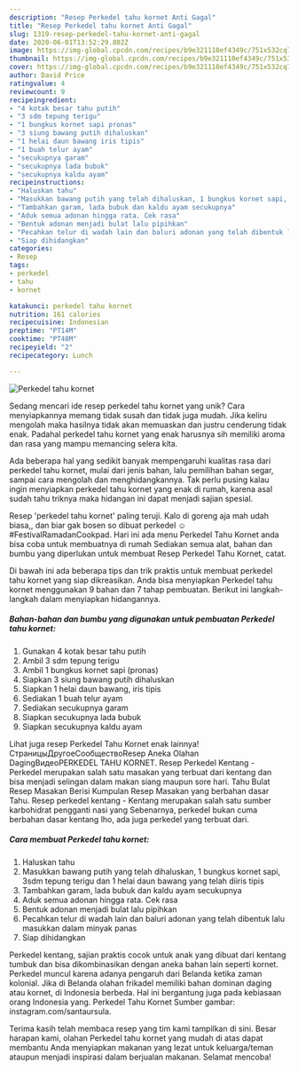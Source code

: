 ```yaml
---
description: "Resep Perkedel tahu kornet Anti Gagal"
title: "Resep Perkedel tahu kornet Anti Gagal"
slug: 1319-resep-perkedel-tahu-kornet-anti-gagal
date: 2020-06-01T13:52:29.802Z
image: https://img-global.cpcdn.com/recipes/b9e321110ef4349c/751x532cq70/perkedel-tahu-kornet-foto-resep-utama.jpg
thumbnail: https://img-global.cpcdn.com/recipes/b9e321110ef4349c/751x532cq70/perkedel-tahu-kornet-foto-resep-utama.jpg
cover: https://img-global.cpcdn.com/recipes/b9e321110ef4349c/751x532cq70/perkedel-tahu-kornet-foto-resep-utama.jpg
author: David Price
ratingvalue: 4
reviewcount: 9
recipeingredient:
- "4 kotak besar tahu putih"
- "3 sdm tepung terigu"
- "1 bungkus kornet sapi pronas"
- "3 siung bawang putih dihaluskan"
- "1 helai daun bawang iris tipis"
- "1 buah telur ayam"
- "secukupnya garam"
- "secukupnya lada bubuk"
- "secukupnya kaldu ayam"
recipeinstructions:
- "Haluskan tahu"
- "Masukkan bawang putih yang telah dihaluskan, 1 bungkus kornet sapi, 3sdm tepung terigu dan 1 helai daun bawang yang telah diiris tipis"
- "Tambahkan garam, lada bubuk dan kaldu ayam secukupnya"
- "Aduk semua adonan hingga rata. Cek rasa"
- "Bentuk adonan menjadi bulat lalu pipihkan"
- "Pecahkan telur di wadah lain dan baluri adonan yang telah dibentuk lalu masukkan dalam minyak panas"
- "Siap dihidangkan"
categories:
- Resep
tags:
- perkedel
- tahu
- kornet

katakunci: perkedel tahu kornet 
nutrition: 161 calories
recipecuisine: Indonesian
preptime: "PT14M"
cooktime: "PT48M"
recipeyield: "2"
recipecategory: Lunch

---
```



![Perkedel tahu kornet](https://img-global.cpcdn.com/recipes/b9e321110ef4349c/751x532cq70/perkedel-tahu-kornet-foto-resep-utama.jpg)

Sedang mencari ide resep perkedel tahu kornet yang unik? Cara menyiapkannya memang tidak susah dan tidak juga mudah. Jika keliru mengolah maka hasilnya tidak akan memuaskan dan justru cenderung tidak enak. Padahal perkedel tahu kornet yang enak harusnya sih memiliki aroma dan rasa yang mampu memancing selera kita.

Ada beberapa hal yang sedikit banyak mempengaruhi kualitas rasa dari perkedel tahu kornet, mulai dari jenis bahan, lalu pemilihan bahan segar, sampai cara mengolah dan menghidangkannya. Tak perlu pusing kalau ingin menyiapkan perkedel tahu kornet yang enak di rumah, karena asal sudah tahu triknya maka hidangan ini dapat menjadi sajian spesial.

Resep &#39;perkedel tahu kornet&#39; paling teruji. Kalo di goreng aja mah udah biasa,, dan biar gak bosen so dibuat perkedel ☺ #FestivalRamadanCookpad. Hari ini ada menu Perkedel Tahu Kornet anda bisa coba untuk membuatnya di rumah Sediakan semua alat, bahan dan bumbu yang diperlukan untuk membuat Resep Perkedel Tahu Kornet, catat.


Di bawah ini ada beberapa tips dan trik praktis untuk membuat perkedel tahu kornet yang siap dikreasikan. Anda bisa menyiapkan Perkedel tahu kornet menggunakan 9 bahan dan 7 tahap pembuatan. Berikut ini langkah-langkah dalam menyiapkan hidangannya.

<!--inarticleads1-->

##### Bahan-bahan dan bumbu yang digunakan untuk pembuatan Perkedel tahu kornet:

1. Gunakan 4 kotak besar tahu putih
1. Ambil 3 sdm tepung terigu
1. Ambil 1 bungkus kornet sapi (pronas)
1. Siapkan 3 siung bawang putih dihaluskan
1. Siapkan 1 helai daun bawang, iris tipis
1. Sediakan 1 buah telur ayam
1. Sediakan secukupnya garam
1. Siapkan secukupnya lada bubuk
1. Siapkan secukupnya kaldu ayam


Lihat juga resep Perkedel Tahu Kornet enak lainnya! СтраницыДругоеСообществоResep Aneka Olahan DagingВидеоPERKEDEL TAHU KORNET⁣. Resep Perkedel Kentang - Perkedel merupakan salah satu masakan yang terbuat dari kentang dan bisa menjadi selingan dalam makan siang maupun sore hari. Tahu Bulat Resep Masakan Berisi Kumpulan Resep Masakan yang berbahan dasar Tahu. Resep perkedel kentang - Kentang merupakan salah satu sumber karbohidrat pengganti nasi yang Sebenarnya, perkedel bukan cuma berbahan dasar kentang lho, ada juga perkedel yang terbuat dari. 

<!--inarticleads2-->

##### Cara membuat Perkedel tahu kornet:

1. Haluskan tahu
1. Masukkan bawang putih yang telah dihaluskan, 1 bungkus kornet sapi, 3sdm tepung terigu dan 1 helai daun bawang yang telah diiris tipis
1. Tambahkan garam, lada bubuk dan kaldu ayam secukupnya
1. Aduk semua adonan hingga rata. Cek rasa
1. Bentuk adonan menjadi bulat lalu pipihkan
1. Pecahkan telur di wadah lain dan baluri adonan yang telah dibentuk lalu masukkan dalam minyak panas
1. Siap dihidangkan


Perkedel kentang, sajian praktis cocok untuk anak yang dibuat dari kentang tumbuk dan bisa dikombinasikan dengan aneka bahan lain seperti kornet. Perkedel muncul karena adanya pengaruh dari Belanda ketika zaman kolonial. Jika di Belanda olahan frikadel memiliki bahan dominan daging atau kornet, di Indonesia berbeda. Hal ini bergantung juga pada kebiasaan orang Indonesia yang. Perkedel Tahu Kornet Sumber gambar: instagram.com/santaursula. 

Terima kasih telah membaca resep yang tim kami tampilkan di sini. Besar harapan kami, olahan Perkedel tahu kornet yang mudah di atas dapat membantu Anda menyiapkan makanan yang lezat untuk keluarga/teman ataupun menjadi inspirasi dalam berjualan makanan. Selamat mencoba!
